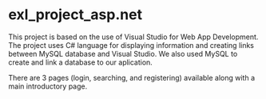 # exl_project_asp.net

This project is based on the use of Visual Studio for Web App Development. The project uses C# language for displaying information 
and creating links between MySQL database and Visual Studio. We also used MySQL to create and link a database to our aplication.

There are 3 pages (login, searching, and registering) available along with a main introductory page.
